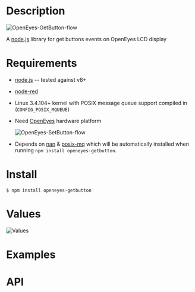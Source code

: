 Description
===========

![OpenEyes-GetButton-flow](https://github.com/nemax68/node-red-contrib-OpenEyes-GetButton/blob/master/images/flow.png)

A [node.js](http://nodejs.org/) library for get buttons events on OpenEyes LCD display

Requirements
============

* [node.js](http://nodejs.org/) -- tested against v8+

* [node-red](http://nodered.org/)

* Linux 3.4.104+ kernel with POSIX message queue support compiled in (`CONFIG_POSIX_MQUEUE`)

* Need [OpenEyes](http://open-eyes.it) hardware platform

  ![OpenEyes-SetButton-flow](https://github.com/nemax68/node-red-contrib-OpenEyes-GetButton/tree/master/images/open-eyes.png)

* Depends on [nan](https://www.npmjs.com/package/nan) & [posix-mq](https://www.npmjs.com/package/posix-mq) which will be automatically installed when running `npm install openeyes-getbutton`.

Install
=======

```shell
$ npm install openeyes-getbutton
```
Values
========

![Values](https://github.com/nemax68/node-red-contrib-OpenEyes-GetButton/blob/master/images/value.png)

Examples
========

API
===
